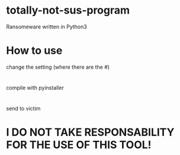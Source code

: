 # totally-not-sus-program
Ransomeware written in Python3
# How to use
change the setting (where there are the #)
#
compile with pyinstaller
#
send to victim
#
# I DO NOT TAKE RESPONSABILITY FOR THE USE OF THIS TOOL!
